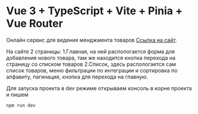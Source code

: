 # Vue 3 + TypeScript + Vite + Pinia + Vue Router

Онлайн сервис для ведения менджмента товаров [Ссылка на сайт](https://list-managment-idk1.vercel.app/).

На сайте 2 страницы:
1.Главная, на ней распологается форма для добавления нового товара, там же находится кнопка перехода на страницу со списком товаров
2.Список, здесь распологается  сам список товаров, меню фильтрации по интеграции и сортировка по алфавиту, пагинация, кнопка для перехода на главную. 

Для запуска проекта в dev режиме открываем консоль в корне проекта и пишем

```
npm run dev
```

